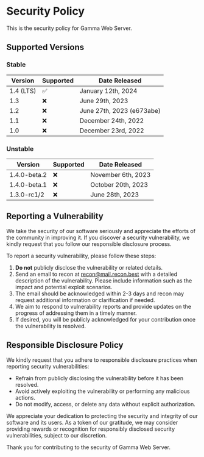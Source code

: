 # Security Policy

This is the security policy for Gamma Web Server.

## Supported Versions

### Stable

| Version   | Supported          | Date Released             |
| --------- | ------------------ | ------------------------- |
| 1.4 (LTS) | :white_check_mark: | January 12th, 2024        |
| 1.3       | :x:                | June 29th, 2023           |
| 1.2       | :x:                | June 27th, 2023 (e673abe) |
| 1.1       | :x:                | December 24th, 2022       |
| 1.0       | :x:                | December 23rd, 2022       |

### Unstable

| Version      | Supported | Date Released      |
| ------------ | --------- | ------------------ |
| 1.4.0-beta.2 | :x:       | November 6th, 2023 |
| 1.4.0-beta.1 | :x:       | October 20th, 2023 |
| 1.3.0-rc1/2  | :x:       | June 28th, 2023    |

<!-- No unstable versions before v1.3.0-rc1 -->

## Reporting a Vulnerability

We take the security of our software seriously and appreciate the efforts of the community in improving it. If you discover a security vulnerability, we kindly request that you follow our responsible disclosure process.

To report a security vulnerability, please follow these steps:

1. **Do not** publicly disclose the vulnerability or related details.
2. Send an email to recon at [recon@mail.recon.best](mailto:recon@mail.recon.best) with a detailed description of the vulnerability. Please include information such as the impact and potential exploit scenarios.
3. The email should be acknowledged within 2-3 days and recon may request additional information or clarification if needed.
4. We aim to respond to vulnerability reports and provide updates on the progress of addressing them in a timely manner.
5. If desired, you will be publicly acknowledged for your contribution once the vulnerability is resolved.

## Responsible Disclosure Policy

We kindly request that you adhere to responsible disclosure practices when reporting security vulnerabilities:

- Refrain from publicly disclosing the vulnerability before it has been resolved.
- Avoid actively exploiting the vulnerability or performing any malicious actions.
- Do not modify, access, or delete any data without explicit authorization.

We appreciate your dedication to protecting the security and integrity of our software and its users. As a token of our gratitude, we may consider providing rewards or recognition for responsibly disclosed security vulnerabilities, subject to our discretion.

Thank you for contributing to the security of Gamma Web Server.
